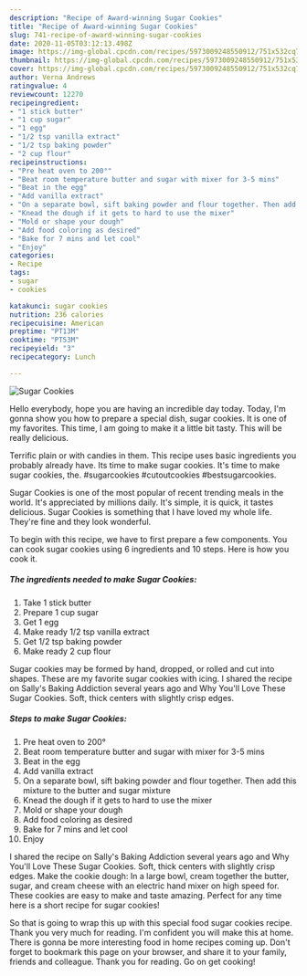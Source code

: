 ```yaml
---
description: "Recipe of Award-winning Sugar Cookies"
title: "Recipe of Award-winning Sugar Cookies"
slug: 741-recipe-of-award-winning-sugar-cookies
date: 2020-11-05T03:12:13.498Z
image: https://img-global.cpcdn.com/recipes/5973009248550912/751x532cq70/sugar-cookies-recipe-main-photo.jpg
thumbnail: https://img-global.cpcdn.com/recipes/5973009248550912/751x532cq70/sugar-cookies-recipe-main-photo.jpg
cover: https://img-global.cpcdn.com/recipes/5973009248550912/751x532cq70/sugar-cookies-recipe-main-photo.jpg
author: Verna Andrews
ratingvalue: 4
reviewcount: 12270
recipeingredient:
- "1 stick butter"
- "1 cup sugar"
- "1 egg"
- "1/2 tsp vanilla extract"
- "1/2 tsp baking powder"
- "2 cup flour"
recipeinstructions:
- "Pre heat oven to 200°"
- "Beat room temperature butter and sugar with mixer for 3-5 mins"
- "Beat in the egg"
- "Add vanilla extract"
- "On a separate bowl, sift baking powder and flour together. Then add this mixture to the butter and sugar mixture"
- "Knead the dough if it gets to hard to use the mixer"
- "Mold or shape your dough"
- "Add food coloring as desired"
- "Bake for 7 mins and let cool"
- "Enjoy"
categories:
- Recipe
tags:
- sugar
- cookies

katakunci: sugar cookies 
nutrition: 236 calories
recipecuisine: American
preptime: "PT13M"
cooktime: "PT53M"
recipeyield: "3"
recipecategory: Lunch

---
```



![Sugar Cookies](https://img-global.cpcdn.com/recipes/5973009248550912/751x532cq70/sugar-cookies-recipe-main-photo.jpg)

Hello everybody, hope you are having an incredible day today. Today, I'm gonna show you how to prepare a special dish, sugar cookies. It is one of my favorites. This time, I am going to make it a little bit tasty. This will be really delicious.

Terrific plain or with candies in them. This recipe uses basic ingredients you probably already have. Its time to make sugar cookies. It&#39;s time to make sugar cookies, the. #sugarcookies #cutoutcookies #bestsugarcookies.

Sugar Cookies is one of the most popular of recent trending meals in the world. It's appreciated by millions daily. It's simple, it is quick, it tastes delicious. Sugar Cookies is something that I have loved my whole life. They're fine and they look wonderful.


To begin with this recipe, we have to first prepare a few components. You can cook sugar cookies using 6 ingredients and 10 steps. Here is how you cook it.

<!--inarticleads1-->

##### The ingredients needed to make Sugar Cookies:

1. Take 1 stick butter
1. Prepare 1 cup sugar
1. Get 1 egg
1. Make ready 1/2 tsp vanilla extract
1. Get 1/2 tsp baking powder
1. Make ready 2 cup flour


Sugar cookies may be formed by hand, dropped, or rolled and cut into shapes. These are my favorite sugar cookies with icing. I shared the recipe on Sally&#39;s Baking Addiction several years ago and Why You&#39;ll Love These Sugar Cookies. Soft, thick centers with slightly crisp edges. 

<!--inarticleads2-->

##### Steps to make Sugar Cookies:

1. Pre heat oven to 200°
1. Beat room temperature butter and sugar with mixer for 3-5 mins
1. Beat in the egg
1. Add vanilla extract
1. On a separate bowl, sift baking powder and flour together. Then add this mixture to the butter and sugar mixture
1. Knead the dough if it gets to hard to use the mixer
1. Mold or shape your dough
1. Add food coloring as desired
1. Bake for 7 mins and let cool
1. Enjoy


I shared the recipe on Sally&#39;s Baking Addiction several years ago and Why You&#39;ll Love These Sugar Cookies. Soft, thick centers with slightly crisp edges. Make the cookie dough: In a large bowl, cream together the butter, sugar, and cream cheese with an electric hand mixer on high speed for. These cookies are easy to make and taste amazing. Perfect for any time here is a short recipe for sugar cookies! 

So that is going to wrap this up with this special food sugar cookies recipe. Thank you very much for reading. I'm confident you will make this at home. There is gonna be more interesting food in home recipes coming up. Don't forget to bookmark this page on your browser, and share it to your family, friends and colleague. Thank you for reading. Go on get cooking!
